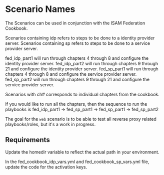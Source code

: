 Scenario Names
=========

The Scenarios can be used in conjunction with the ISAM Federation Cookbook.

Scenarios containing idp refers to steps to be done to a identity provider server.  Scenarios
containing sp refers to steps to be done to a service provider server.

fed_idp_part1 will run through chapters 4 through 8 and configure the identity provider server.
fed_idp_part2 will run through chapters 9 through 21 and configure the identity provider server.
fed_sp_part1 will run through chapters 4 through 8 and configure the service provider server.
fed_sp_part2 will run through chapters 9 through 21 and configure the service provider server.

Scenarios with ch# corresponds to individual chapters from the cookbook.

If you would like to run all the chapters, then the sequence to run the playbooks is
fed_idp_part1 -> fed_sp_part1 -> fed_sp_part1 -> fed_sp_part2

The goal for the `web` scenario is to be able to test all reverse proxy related playbooks/roles, but it's a work in progress.

Requirements
------------

Update the homedir variable to reflect the actual path in your environment.

In the fed_cookbook_idp_vars.yml and fed_cookbook_sp_vars.yml file, update the code for the activation keys.

